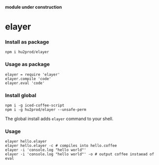 **module under construction**
# elayer
### Install as package

    npm i hu2prod/elayer

### Usage as package

    elayer = require 'elayer'
    elayer.compile 'code'
    elayer.eval 'code'

### Install global

    npm i -g iced-coffee-script
    npm i -g hu2prod/elayer --unsafe-perm

The global install adds `elayer` command to your shell.
### Usage

    elayer hello.elayer
    elayer hello.elayer -c # compiles into hello.coffee
    elayer -i 'console.log "hello world"'
    elayer -i 'console.log "hello world"' -o # output coffee instaead of eval
